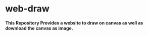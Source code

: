 # web-draw

#### This Repository Provides a website to draw on canvas as well as download the canvas as image.
